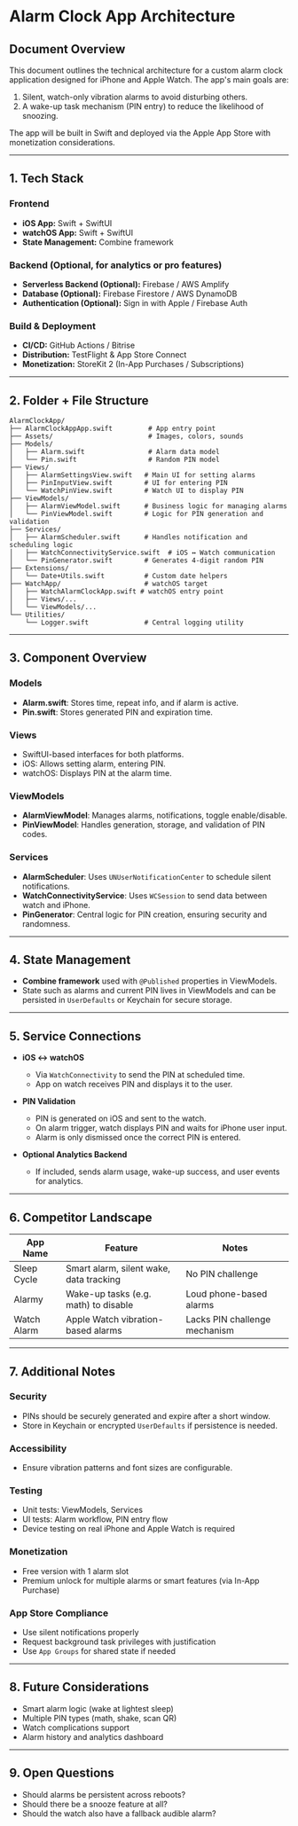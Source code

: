 
# Alarm Clock App Architecture

## Document Overview

This document outlines the technical architecture for a custom alarm clock application designed for iPhone and Apple Watch. The app's main goals are:

1. Silent, watch-only vibration alarms to avoid disturbing others.
2. A wake-up task mechanism (PIN entry) to reduce the likelihood of snoozing.

The app will be built in Swift and deployed via the Apple App Store with monetization considerations.

---

## 1. Tech Stack

### Frontend
- **iOS App:** Swift + SwiftUI
- **watchOS App:** Swift + SwiftUI
- **State Management:** Combine framework

### Backend (Optional, for analytics or pro features)
- **Serverless Backend (Optional):** Firebase / AWS Amplify
- **Database (Optional):** Firebase Firestore / AWS DynamoDB
- **Authentication (Optional):** Sign in with Apple / Firebase Auth

### Build & Deployment
- **CI/CD:** GitHub Actions / Bitrise
- **Distribution:** TestFlight & App Store Connect
- **Monetization:** StoreKit 2 (In-App Purchases / Subscriptions)

---

## 2. Folder + File Structure

```
AlarmClockApp/
├── AlarmClockAppApp.swift         # App entry point
├── Assets/                        # Images, colors, sounds
├── Models/
│   ├── Alarm.swift                # Alarm data model
│   └── Pin.swift                  # Random PIN model
├── Views/
│   ├── AlarmSettingsView.swift   # Main UI for setting alarms
│   ├── PinInputView.swift        # UI for entering PIN
│   └── WatchPinView.swift        # Watch UI to display PIN
├── ViewModels/
│   ├── AlarmViewModel.swift      # Business logic for managing alarms
│   └── PinViewModel.swift        # Logic for PIN generation and validation
├── Services/
│   ├── AlarmScheduler.swift      # Handles notification and scheduling logic
│   ├── WatchConnectivityService.swift  # iOS ↔ Watch communication
│   └── PinGenerator.swift        # Generates 4-digit random PIN
├── Extensions/
│   └── Date+Utils.swift          # Custom date helpers
├── WatchApp/                     # watchOS target
│   ├── WatchAlarmClockApp.swift # watchOS entry point
│   ├── Views/...
│   └── ViewModels/...
└── Utilities/
    └── Logger.swift              # Central logging utility
```

---

## 3. Component Overview

### Models
- **Alarm.swift**: Stores time, repeat info, and if alarm is active.
- **Pin.swift**: Stores generated PIN and expiration time.

### Views
- SwiftUI-based interfaces for both platforms.
- iOS: Allows setting alarm, entering PIN.
- watchOS: Displays PIN at the alarm time.

### ViewModels
- **AlarmViewModel**: Manages alarms, notifications, toggle enable/disable.
- **PinViewModel**: Handles generation, storage, and validation of PIN codes.

### Services
- **AlarmScheduler**: Uses `UNUserNotificationCenter` to schedule silent notifications.
- **WatchConnectivityService**: Uses `WCSession` to send data between watch and iPhone.
- **PinGenerator**: Central logic for PIN creation, ensuring security and randomness.

---

## 4. State Management
- **Combine framework** used with `@Published` properties in ViewModels.
- State such as alarms and current PIN lives in ViewModels and can be persisted in `UserDefaults` or Keychain for secure storage.

---

## 5. Service Connections

- **iOS ↔ watchOS**
  - Via `WatchConnectivity` to send the PIN at scheduled time.
  - App on watch receives PIN and displays it to the user.

- **PIN Validation**
  - PIN is generated on iOS and sent to the watch.
  - On alarm trigger, watch displays PIN and waits for iPhone user input.
  - Alarm is only dismissed once the correct PIN is entered.

- **Optional Analytics Backend**
  - If included, sends alarm usage, wake-up success, and user events for analytics.

---

## 6. Competitor Landscape

| App Name        | Feature                                             | Notes |
|-----------------|------------------------------------------------------|-------|
| Sleep Cycle     | Smart alarm, silent wake, data tracking             | No PIN challenge |
| Alarmy          | Wake-up tasks (e.g. math) to disable                | Loud phone-based alarms |
| Watch Alarm     | Apple Watch vibration-based alarms                  | Lacks PIN challenge mechanism |

---

## 7. Additional Notes

### Security
- PINs should be securely generated and expire after a short window.
- Store in Keychain or encrypted `UserDefaults` if persistence is needed.

### Accessibility
- Ensure vibration patterns and font sizes are configurable.

### Testing
- Unit tests: ViewModels, Services
- UI tests: Alarm workflow, PIN entry flow
- Device testing on real iPhone and Apple Watch is required

### Monetization
- Free version with 1 alarm slot
- Premium unlock for multiple alarms or smart features (via In-App Purchase)

### App Store Compliance
- Use silent notifications properly
- Request background task privileges with justification
- Use `App Groups` for shared state if needed

---

## 8. Future Considerations
- Smart alarm logic (wake at lightest sleep)
- Multiple PIN types (math, shake, scan QR)
- Watch complications support
- Alarm history and analytics dashboard

---

## 9. Open Questions
- Should alarms be persistent across reboots?
- Should there be a snooze feature at all?
- Should the watch also have a fallback audible alarm?
